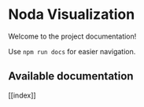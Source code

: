 # Noda Visualization

Welcome to the project documentation!

Use `npm run docs` for easier navigation.

## Available documentation

[[index]]
